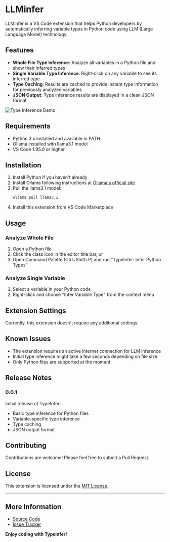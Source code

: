 # LLMinfer

LLMinfer is a VS Code extension that helps Python developers by automatically inferring variable types in Python code using LLM (Large Language Model) technology.

## Features

- **Whole File Type Inference**: Analyze all variables in a Python file and show their inferred types
- **Single Variable Type Inference**: Right-click on any variable to see its inferred type
- **Type Caching**: Results are cached to provide instant type information for previously analyzed variables
- **JSON Output**: Type inference results are displayed in a clean JSON format

![Type Inference Demo](images/demo.gif)

## Requirements

- Python 3.x installed and available in PATH
- Ollama installed with llama3.1 model
- VS Code 1.95.0 or higher

## Installation

1. Install Python if you haven't already
2. Install Ollama following instructions at [Ollama's official site](https://ollama.ai)
3. Pull the llama3.1 model:
   ```bash
   ollama pull llama3.1
   ```
4. Install this extension from VS Code Marketplace

## Usage

### Analyze Whole File
1. Open a Python file
2. Click the class icon in the editor title bar, or
3. Open Command Palette (Ctrl+Shift+P) and run "TypeInfer: Infer Python Types"

### Analyze Single Variable
1. Select a variable in your Python code
2. Right-click and choose "Infer Variable Type" from the context menu

## Extension Settings

Currently, this extension doesn't require any additional settings.

## Known Issues

- The extension requires an active internet connection for LLM inference
- Initial type inference might take a few seconds depending on file size
- Only Python files are supported at the moment

## Release Notes

### 0.0.1

Initial release of TypeInfer:
- Basic type inference for Python files
- Variable-specific type inference
- Type caching
- JSON output format

## Contributing

Contributions are welcome! Please feel free to submit a Pull Request.

## License

This extension is licensed under the [MIT License](LICENSE).

---

## More Information

- [Source Code](https://github.com/yourusername/typeinfer)
- [Issue Tracker](https://github.com/yourusername/typeinfer/issues)

**Enjoy coding with TypeInfer!**
